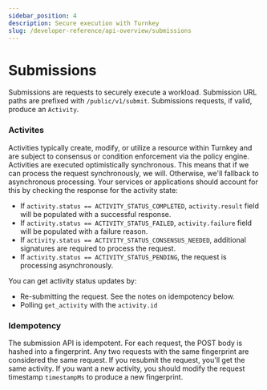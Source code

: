```yaml
---
sidebar_position: 4
description: Secure execution with Turnkey
slug: /developer-reference/api-overview/submissions
---
```


# Submissions

Submissions are requests to securely execute a workload. Submission URL paths are prefixed with `/public/v1/submit`. Submissions requests, if valid, produce an `Activity`.

### Activites

Activities typically create, modify, or utilize a resource within Turnkey and are subject to consensus or condition enforcement via the policy engine. Activities are executed optimistically synchronous. This means that if we can process the request synchronously, we will. Otherwise, we'll fallback to asynchronous processing. Your services or applications should account for this by checking the response for the activity state:

- If `activity.status == ACTIVITY_STATUS_COMPLETED`, `activity.result` field will be populated with a successful response.
- If `activity.status == ACTIVITY_STATUS_FAILED`, `activity.failure` field will be populated with a failure reason.
- If `activity.status == ACTIVITY_STATUS_CONSENSUS_NEEDED`, additional signatures are required to process the request.
- If `activity.status == ACTIVITY_STATUS_PENDING`, the request is processing asynchronously.

You can get activity status updates by:

- Re-submitting the request. See the notes on idempotency below.
- Polling `get_activity` with the `activity.id`

### Idempotency

The submission API is idempotent. For each request, the POST body is hashed into a fingerprint. Any two requests with the same fingerprint are considered the same request. If you resubmit the request, you'll get the same activity. If you want a new activity, you should modify the request timestamp `timestampMs` to produce a new fingerprint.
